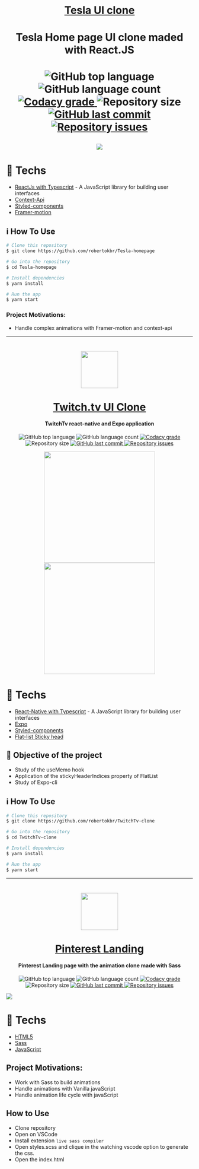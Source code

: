 <h1 align="center">
   <a href="https://github.com/robertokbr/GoBarber-Web">
    Tesla UI clone
  <a/>
<h4 align="center">
Tesla Home page UI clone maded with React.JS
</h4>
<p align="center">
  <img alt="GitHub top language" src="https://img.shields.io/github/languages/top/robertokbr/Tesla-homepage.svg">

  <img alt="GitHub language count" src="https://img.shields.io/github/languages/count/robertokbr/Tesla-homepage.svg">

  <a href="https://www.codacy.com/app/robertokbr/Tesla-homepage?utm_source=github.com&amp;utm_medium=referral&amp;utm_content=robertokbr/Tesla-homepage&amp;utm_campaign=Badge_Grade">
    <img alt="Codacy grade" src="https://img.shields.io/codacy/grade/1b577a07dda843aba09f4bc55d1af8fc.svg">
  </a>

  <img alt="Repository size" src="https://img.shields.io/github/repo-size/robertokbr/Tesla-homepage.svg">
  <a href="https://github.com/robertokbr/Tesla-homepage/commits/master">
    <img alt="GitHub last commit" src="https://img.shields.io/github/last-commit/robertokbr/Tesla-homepage.svg">
  </a>

  <a href="https://github.com/robertokbr/Tesla-homepage/issues">
    <img alt="Repository issues" src="https://img.shields.io/github/issues/robertokbr/Tesla-homepage.svg">
  </a>
</p>
</h1>
<p align="center">
    <image src="https://github.com/robertokbr/Tesla-homepage/blob/main/.github/Tesla.gif"/>
</p>



# 🚧 Techs

- [ReactJs with Typescript](https://reactjs.org) - A JavaScript library for building user interfaces
- [Context-Api]()
- [Styled-components]()
- [Framer-motion]()


## :information_source: How To Use

```bash
# Clone this repository
$ git clone https://github.com/robertokbr/Tesla-homepage

# Go into the repository
$ cd Tesla-homepage

# Install dependencies
$ yarn install

# Run the app
$ yarn start
```


### Project Motivations:
- Handle complex animations with Framer-motion and context-api

---


<h1 align="center">
    <img src="https://www.iconfinder.com/data/icons/social-messaging-ui-color-shapes-2-free/128/social-twitch-circle-512.png" width="100px" /><br>
    <br>
    <a href="https://github.com/robertokbr/TwitchTv-clone">
      Twitch.tv UI Clone
    <a/>  
</h1>

<h4 align="center">
 TwitchTv react-native and Expo application
</h4>
<p align="center">
  <img alt="GitHub top language" src="https://img.shields.io/github/languages/top/robertokbr/TwitchTv-clone.svg">

  <img alt="GitHub language count" src="https://img.shields.io/github/languages/count/robertokbr/TwitchTv-clone.svg">

  <a href="https://www.codacy.com/app/robertokbr/TwitchTv-clone?utm_source=github.com&amp;utm_medium=referral&amp;utm_content=robertokbr/TwitchTv-clone&amp;utm_campaign=Badge_Grade">
    <img alt="Codacy grade" src="https://img.shields.io/codacy/grade/1b577a07dda843aba09f4bc55d1af8fc.svg">
  </a>

  <img alt="Repository size" src="https://img.shields.io/github/repo-size/robertokbr/TwitchTv-clone.svg">
  <a href="https://github.com/robertokbr/TwitchTv-clone/commits/master">
    <img alt="GitHub last commit" src="https://img.shields.io/github/last-commit/robertokbr/TwitchTv-clone.svg">
  </a>

  <a href="https://github.com/robertokbr/TwitchTv-clone/issues">
    <img alt="Repository issues" src="https://img.shields.io/github/issues/robertokbr/TwitchTv-clone.svg">
  </a>
</p>

<p  align="center">
 <img src="https://github.com/robertokbr/TwitchTv-clone/blob/master/.Github/channels.PNG" width="300"/> <img src="https://github.com/robertokbr/TwitchTv-clone/blob/master/.Github/home.PNG" width="300"/>
</p>


# 🚧 Techs

- [React-Native with Typescript](https://reactjs.org) - A JavaScript library for building user interfaces
- [Expo]()
- [Styled-components]()
- [Flat-list Sticky head]()

## 🎈 Objective of the project

* Study of the useMemo hook
* Application of the stickyHeaderIndices property of FlatList
* Study of Expo-cli

## :information_source: How To Use


```bash
# Clone this repository
$ git clone https://github.com/robertokbr/TwitchTv-clone

# Go into the repository
$ cd TwitchTv-clone

# Install dependencies
$ yarn install

# Run the app
$ yarn start
```
---

<h1 align="center">
    <img src="https://imagens-revista-pro.vivadecora.com.br/uploads/2017/07/pinterest-como-usar-1-300x300.png" width="100px" /><br>
    <br>
   <a href="https://github.com/robertokbr/PinterestHomePage">
    Pinterest Landing
  <a/>
</h1>

<h4 align="center">
Pinterest Landing  page with the animation clone made with Sass
</h4>
<p align="center">
  <img alt="GitHub top language" src="https://img.shields.io/github/languages/top/robertokbr/PinterestHomePage.svg">

  <img alt="GitHub language count" src="https://img.shields.io/github/languages/count/robertokbr/PinterestHomePage.svg">

  <a href="https://www.codacy.com/app/robertokbr/PinterestHomePage?utm_source=github.com&amp;utm_medium=referral&amp;utm_content=robertokbr/PinterestHomePage&amp;utm_campaign=Badge_Grade">
    <img alt="Codacy grade" src="https://img.shields.io/codacy/grade/1b577a07dda843aba09f4bc55d1af8fc.svg">
  </a>

  <img alt="Repository size" src="https://img.shields.io/github/repo-size/robertokbr/PinterestHomePage.svg">
  <a href="https://github.com/robertokbr/PinterestHomePage/commits/master">
    <img alt="GitHub last commit" src="https://img.shields.io/github/last-commit/robertokbr/PinterestHomePage.svg">
  </a>

  <a href="https://github.com/robertokbr/PinterestHomePage/issues">
    <img alt="Repository issues" src="https://img.shields.io/github/issues/robertokbr/PinterestHomePage.svg">
  </a>
</p>


 <img src="https://github.com/robertokbr/PinterestHomePage/blob/master/.Github/Pinterest%20Home%20Clone.gif" with="100%"/>
 
 


# 🚧 Techs

- [HTML5]()
- [Sass]()
- [JavaScript]()

## Project Motivations:
- Work with Sass to build animations
- Handle animations with Vanilla javaScript
- Handle animation life cycle with javaScript

## How to Use
* Clone repository
* Open on VSCode 
* Install extension ```live sass compiler```
* Open styles.scss and clique in the watching vscode option to generate the css.
* Open the index.html



